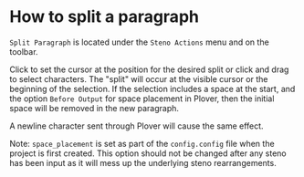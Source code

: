 # How to split a paragraph

`Split Paragraph` is located under the `Steno Actions` menu and on the toolbar.

Click to set the cursor at the position for the desired split or click and drag to select characters. The "split" will occur at the visible cursor or the beginning of the selection. If the selection includes a space at the start, and the option `Before Output` for space placement in Plover, then the initial space will be removed in the new paragraph. 

A newline character sent through Plover will cause the same effect.

Note: `space_placement` is set as part of the `config.config` file when the project is first created. This option should not be changed after any steno has been input as it will mess up the underlying steno rearrangements.